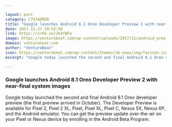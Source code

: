 ```yaml
---

layout: post
category: C7VJAGM2R
title: "Google launches Android 8.1 Oreo Developer Preview 2 with near-final system images"
date: 2017-11-27 19:52:58
link: https://vrhk.co/2k4fWFa
image: https://venturebeat.com/wp-content/uploads/2017/11/android_oreo.png?fit=780%2C390&strip=all
domain: venturebeat.com
author: "VentureBeat"
icon: https://venturebeat.com/wp-content/themes/vb-news/img/favicon.ico
excerpt: "Google today launched the second and final Android 8.1 Oreo developer preview (the first preview arrived in October). The Developer Preview is available for Pixel 2, Pixel 2 XL, Pixel, Pixel XL, Pixel C, Nexus 5X, Nexus 6P, and the Android emulator. You can get the preview update over-the-air on your Pixel or Nexus device by enrolling in the Android Beta Program."

---
```


### Google launches Android 8.1 Oreo Developer Preview 2 with near-final system images

Google today launched the second and final Android 8.1 Oreo developer preview (the first preview arrived in October). The Developer Preview is available for Pixel 2, Pixel 2 XL, Pixel, Pixel XL, Pixel C, Nexus 5X, Nexus 6P, and the Android emulator. You can get the preview update over-the-air on your Pixel or Nexus device by enrolling in the Android Beta Program.